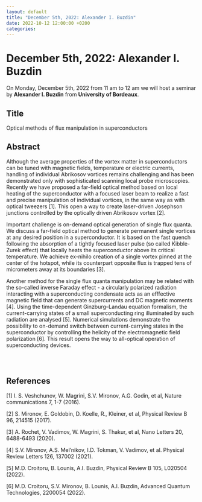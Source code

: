```yaml
---
layout: default
title: "December 5th, 2022: Alexander I. Buzdin"
date: 2022-10-12 12:00:00 +0200
categories:
---
```


# December 5th, 2022: Alexander I. Buzdin

On Monday, December 5th, 2022 from 11 am to 12 am we will host a seminar by **Alexander I. Buzdin** from **University of Bordeaux**. 

## Title

Optical methods of flux manipulation in superconductors

## Abstract 

Although the average properties of the vortex matter in superconductors can be tuned with magnetic fields, temperature or electric currents, handling of individual Abrikosov vortices remains challenging and has been demonstrated only with sophisticated scanning local probe microscopies. Recently we have proposed a far-field optical method based on local heating of the superconductor with a focused laser beam to realize a fast and precise manipulation of individual vortices, in the same way as with optical tweezers [1]. This open a way to create laser-driven Josephson junctions controlled by the optically driven Abrikosov vortex [2].

Important challenge is on-demand optical generation of single flux quanta. We discuss a far-field optical method to generate permanent single vortices at any desired position in a superconductor. It is based on the fast quench following the absorption of a tightly focused laser pulse (so called Kibble-Zurek effect) that locally heats the superconductor above its critical temperature. We achieve ex-nihilo creation of a single vortex pinned at the center of the hotspot, while its counterpart opposite flux is trapped tens of micrometers away at its boundaries [3].

Another method for the single flux quanta manipulation may be related with the so-called inverse Faraday effect - a circularly polarized radiation interacting with a superconducting condensate acts as an efffective magnetic field that can generate supercurrents and DC magnetic moments [4]. Using the time-dependent Ginzburg–Landau equation formalism, the current-carrying states of a small superconducting ring illuminated by such radiation are analysed [5]. Numerical simulations demonstrate the possibility to on-demand switch between current-carrying states in the superconductor by controlling the helicity of the electromagnetic field polarization [6]. This result opens the way to all-optical operation of superconducting devices.


<figure>
  <img src="{{site.baseurl}}/assets/images/fig-buzdin.png" alt="">
</figure>

<br>



## References

[1] I. S. Veshchunov, W. Magrini, S.V. Mironov, A.G. Godin, et al, Nature communications 7, 1-7 (2016). 

[2] S. Mironov, E. Goldobin, D. Koelle, R., Kleiner, et al, Physical Review B 96, 214515 (2017).

[3] A. Rochet, V. Vadimov, W. Magrini, S. Thakur, et al, Nano Letters 20, 6488-6493 (2020). 

[4] S.V. Mironov, A.S. Mel’nikov, I.D. Tokman, V. Vadimov, et al. Physical Review Letters 126, 137002 (2021).

[5] M.D. Croitoru, B. Lounis, A.I. Buzdin, Physical Review B 105, L020504 (2022).

[6] M.D. Croitoru, S.V. Mironov, B. Lounis, A.I. Buzdin, Advanced Quantum Technologies, 2200054 (2022).






